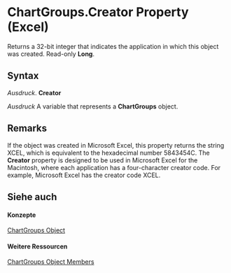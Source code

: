 
# ChartGroups.Creator Property (Excel)

Returns a 32-bit integer that indicates the application in which this object was created. Read-only  **Long**.


## Syntax

 _Ausdruck_. **Creator**

 _Ausdruck_ A variable that represents a **ChartGroups** object.


## Remarks

If the object was created in Microsoft Excel, this property returns the string XCEL, which is equivalent to the hexadecimal number 5843454C. The  **Creator** property is designed to be used in Microsoft Excel for the Macintosh, where each application has a four-character creator code. For example, Microsoft Excel has the creator code XCEL.


## Siehe auch


#### Konzepte


[ChartGroups Object](991147bc-bbb5-9f7d-a7c9-55854aa50325.md)
#### Weitere Ressourcen


[ChartGroups Object Members](http://msdn.microsoft.com/library/791550d6-5063-ee3c-3a73-26dc4cb2a360%28Office.15%29.aspx)